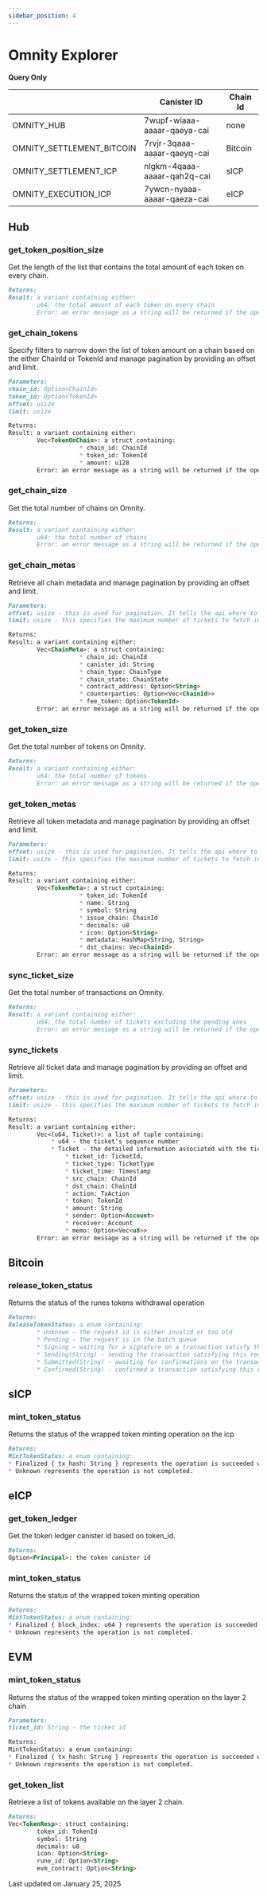 ```yaml
---
sidebar_position: 4
---
```


# Omnity Explorer
**Query Only**

|  | Canister ID | Chain Id |
| --- | --- | --- |
| OMNITY_HUB | 7wupf-wiaaa-aaaar-qaeya-cai | none |
| OMNITY_SETTLEMENT_BITCOIN | 7rvjr-3qaaa-aaaar-qaeyq-cai | Bitcoin|
| OMNITY_SETTLEMENT_ICP | nlgkm-4qaaa-aaaar-qah2q-cai | sICP|
| OMNITY_EXECUTION_ICP | 7ywcn-nyaaa-aaaar-qaeza-cai | eICP|

## Hub
### get_token_position_size
Get the length of the list that contains the total amount of each token on every chain.
```md title="get_token_position_size() -> Result<u64, Error>"
Returns:
Result: a variant containing either:
        u64: the total amount of each token on every chain
        Error: an error message as a string will be returned if the operation fails
```

### get_chain_tokens
Specify filters to narrow down the list of token amount on a chain based on the either ChainId or TokenId and manage pagination by providing an offset and limit.
```md title="get_chain_tokens(chain_id: Option<ChainId>,token_id: Option<TokenId>,offset: usize,limit: usize) -> Result<Vec<TokenOnChain>, Error>"
Parameters:
chain_id: Option<ChainId>
token_id: Option<TokenId>
offset: usize
limit: usize

Returns:
Result: a variant containing either:
        Vec<TokenOnChain>: a struct containing: 
					* chain_id: ChainId
					* token_id: TokenId
					* amount: u128
        Error: an error message as a string will be returned if the operation fails
```

### get_chain_size
Get the total number of chains on Omnity.
```md title="get_chain_size() -> Result<u64, Error>"
Returns:
Result: a variant containing either:
        u64: the total number of chains
        Error: an error message as a string will be returned if the operation fails
```

### get_chain_metas
Retrieve all chain metadata and manage pagination by providing an offset and limit.
```md title="get_chain_metas(offset: usize, limit: usize) -> Result<Vec<ChainMeta>, Error>"
Parameters:
offset: usize - this is used for pagination. It tells the api where to start fetching tickets from. for example, if you already fetched 100 tickets, setting offset to 100 would return the next 100 tickets
limit: usize - this specifies the maximum number of tickets to fetch in a single call. It's like setting the page size for your results (e.g., get 50 tickets at a time).

Returns:
Result: a variant containing either:
        Vec<ChainMeta>: a struct containing: 
					* chain_id: ChainId
					* canister_id: String
					* chain_type: ChainType
					* chain_state: ChainState
					* contract_address: Option<String>
					* counterparties: Option<Vec<ChainId>>
					* fee_token: Option<TokenId>
        Error: an error message as a string will be returned if the operation fails
```

### get_token_size
Get the total number of tokens on Omnity.
```md title="get_token_size() -> Result<u64, Error>"
Returns:
Result: a variant containing either:
        u64: the total number of tokens
        Error: an error message as a string will be returned if the operation fails
```

### get_token_metas
Retrieve all token metadata and manage pagination by providing an offset and limit.
```md title="get_token_metas(offset: usize, limit: usize) -> Result<Vec<TokenMeta>, Error>"
Parameters:
offset: usize - this is used for pagination. It tells the api where to start fetching tickets from. for example, if you already fetched 100 tickets, setting offset to 100 would return the next 100 tickets
limit: usize - this specifies the maximum number of tickets to fetch in a single call. It's like setting the page size for your results (e.g., get 50 tickets at a time).

Returns:
Result: a variant containing either:
        Vec<TokenMeta>: a struct containing: 
					* token_id: TokenId
					* name: String
					* symbol: String
					* issue_chain: ChainId
					* decimals: u8
					* icon: Option<String>
					* metadata: HashMap<String, String>
					* dst_chains: Vec<ChainId>
        Error: an error message as a string will be returned if the operation fails
```

### sync_ticket_size
Get the total number of transactions on Omnity.
```md title="sync_ticket_size() -> Result<u64, Error>"
Returns:
Result: a variant containing either:
        u64: the total number of tickets excluding the pending ones
        Error: an error message as a string will be returned if the operation fails
```

### sync_tickets
Retrieve all ticket data and manage pagination by providing an offset and limit.
```md title="sync_tickets(offset: usize, limit: usize) -> Result<Vec<(u64, Ticket)>, Error>"
Parameters:
offset: usize - this is used for pagination. It tells the api where to start fetching tickets from. for example, if you already fetched 100 tickets, setting offset to 100 would return the next 100 tickets
limit: usize - this specifies the maximum number of tickets to fetch in a single call. It's like setting the page size for your results (e.g., get 50 tickets at a time).

Returns:
Result: a variant containing either:
        Vec<(u64, Ticket)>: a list of tuple containing: 
			* u64 - the ticket's sequence number
			* Ticket - the detailed information associated with the ticket:
				* ticket_id: TicketId,
				* ticket_type: TicketType
				* ticket_time: Timestamp
				* src_chain: ChainId
				* dst_chain: ChainId
				* action: TxAction
				* token: TokenId
				* amount: String
				* sender: Option<Account>
				* receiver: Account
				* memo: Option<Vec<u8>>
        Error: an error message as a string will be returned if the operation fails
```

## Bitcoin
### release_token_status
Returns the status of the runes tokens withdrawal operation
```md title="release_token_status(ticket_id: String) -> ReleaseTokenStatus"
Returns:
ReleaseTokenStatus: a enum containing:
        * Unknown - the request id is either invalid or too old
        * Pending - the request is in the batch queue
        * Signing - waiting for a signature on a transaction satisfy this request
        * Sending(String) - sending the transaction satisfying this request
        * Submitted(String) - awaiting for confirmations on the transaction satisfying this request
        * Confirmed(String) - confirmed a transaction satisfying this request
```

## sICP
### mint_token_status
Returns the status of the wrapped token minting operation on the icp
```md title="mint_token_status(ticket_id: TicketId) -> MintTokenStatus"
Returns:
MintTokenStatus: a enum containing:
* Finalized { tx_hash: String } represents the operation is succeeded with the transaction hash on the icp.
* Unknown represents the operation is not completed.
```

## eICP
### get_token_ledger
Get the token ledger canister id based on token_id.
```md title="get_token_ledger(token_id: String) -> Option<Principal> "
Returns:
Option<Principal>: the token canister id
```

### mint_token_status
Returns the status of the wrapped token minting operation
```md title="mint_token_status(ticket_id: TicketId) -> MintTokenStatus"
Returns:
MintTokenStatus: a enum containing:
* Finalized { block_index: u64 } represents the operation is succeeded with the transaction block index on the icp.
* Unknown represents the operation is not completed.
```

## EVM
### mint_token_status
Returns the status of the wrapped token minting operation on the layer 2 chain
```md title="mint_token_status(ticket_id: String) -> MintTokenStatus"
Parameters:
ticket_id: String - the ticket id

Returns:
MintTokenStatus: a enum containing:
* Finalized { tx_hash: String } represents the operation is succeeded with the transaction hash on the layer 2 chain.
* Unknown represents the operation is not completed.
```

### get_token_list
Retrieve a list of tokens available on the layer 2 chain.
```md title="get_token_list() -> Vec<TokenResp>"
Returns:
Vec<TokenResp>: struct containing:
        token_id: TokenId
        symbol: String
        decimals: u8
        icon: Option<String>
        rune_id: Option<String>
        evm_contract: Option<String>
```

Last updated on January 25, 2025